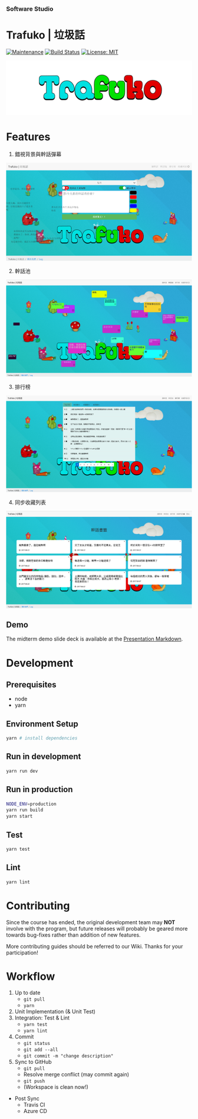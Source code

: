 ### Software Studio
# Trafuko | 垃圾話
[![Maintenance](https://img.shields.io/maintenance/yes/2017.svg)]()
[![Build Status](https://travis-ci.com/chengscott/Trafuko-Web.svg?token=6qy6kyyaykPzLdMZwRRn&branch=master)](https://travis-ci.com/chengscott/Trafuko-Web)
[![License: MIT](https://img.shields.io/badge/License-MIT-yellow.svg)](https://opensource.org/licenses/MIT)

![](/metadata/logo.png)

# Features

1. 錯視背景與幹話彈幕

![](/metadata/background.png)

2. 幹話池

![](/metadata/pool.png)

3. 排行榜

![](/metadata/rank.png)

4. 同步收藏列表

![](/metadata/fav.png)

## Demo

The midterm demo slide deck is available at the [Presentation Markdown](/metadata/講幹話？Trafuko.md).

# Development

## Prerequisites

* node
* yarn

## Environment Setup

```bash
yarn # install dependencies
```

## Run in development

```bash
yarn run dev
```

## Run in production

```bash
NODE_ENV=production
yarn run build
yarn start
```

## Test

```bash
yarn test
```

## Lint

```bash
yarn lint
```

# Contributing

Since the course has ended, the original development team may **NOT** involve with the program, but future releases will probably be geared more towards bug-fixes rather than addition of new features.

More contributing guides should be referred to our Wiki. Thanks for your participation!

# Workflow

1. Up to date
    - ```git pull```
    - ```yarn```
2. Unit Implementation (& Unit Test)
3. Integration: Test & Lint
    - ```yarn test```
    - ```yarn lint```
4. Commit
    - ```git status```
    - ```git add --all```
    - ```git commit -m "change description"```
5. Sync to GitHub
    - ```git pull```
    - Resolve merge conflict (may commit again)
    - ```git push```
    - (Workspace is clean now!)
- Post Sync
    - Travis CI
    - Azure CD

